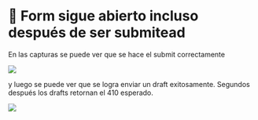 # 🐞 Form sigue abierto incluso después de ser submitead
En las capturas se puede ver que se hace el submit correctamente

![](https://paper-attachments.dropboxusercontent.com/s_A664B67F8333515D5E4AA33E8517C2A0111B745950C3D2AD8A0BE145F2A1B7A6_1712092124931_Screenshot+2024-04-02+at+3.37.45+PM.png)


y luego se puede ver que se logra enviar un draft exitosamente. Segundos después los drafts retornan el 410 esperado.

![](https://paper-attachments.dropboxusercontent.com/s_A664B67F8333515D5E4AA33E8517C2A0111B745950C3D2AD8A0BE145F2A1B7A6_1712092137599_Screenshot+2024-04-02+at+3.41.14+PM.png)


